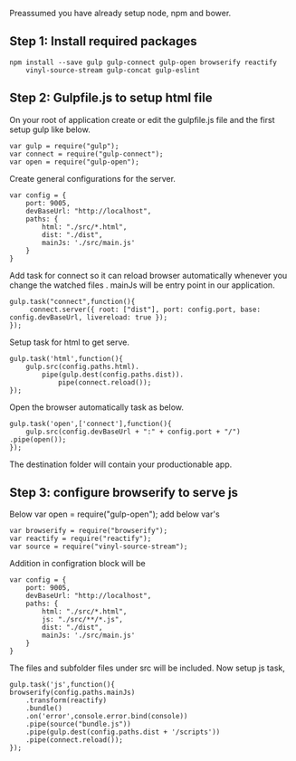 Preassumed you have already setup node, npm and bower.
## Step 1:  Install required packages 
```
npm install --save gulp gulp-connect gulp-open browserify reactify 
    vinyl-source-stream gulp-concat gulp-eslint
```

## Step 2: Gulpfile.js to setup html file

On your root of application create or edit the gulpfile.js file and the first setup gulp like below.

```
var gulp = require("gulp");
var connect = require("gulp-connect");
var open = require("gulp-open");
```

Create general configurations for the server.

```
var config = {
    port: 9005,
    devBaseUrl: "http://localhost",
    paths: {
        html: "./src/*.html",
        dist: "./dist",
        mainJs: './src/main.js'
    }
}
```

Add task for connect so it can reload browser automatically whenever you change the watched files . mainJs will be entry point in our application.

```
gulp.task("connect",function(){ 
     connect.server({ root: ["dist"], port: config.port, base: config.devBaseUrl, livereload: true });
});
```

Setup task for html to get serve.

```
gulp.task('html',function(){
    gulp.src(config.paths.html).
        pipe(gulp.dest(config.paths.dist)).
            pipe(connect.reload());
});
```

Open the browser automatically task as below.

```
gulp.task('open',['connect'],function(){
    gulp.src(config.devBaseUrl + ":" + config.port + "/") .pipe(open());
});
```

The destination folder will contain your productionable app.

## Step 3: configure browserify to serve js 

Below var open = require("gulp-open"); add below var's

```
var browserify = require("browserify");
var reactify = require("reactify");    
var source = require("vinyl-source-stream");
```

Addition in configration block will be

```
var config = {
    port: 9005,
    devBaseUrl: "http://localhost",
    paths: {
        html: "./src/*.html",
        js: "./src/**/*.js",
        dist: "./dist",
        mainJs: './src/main.js'
    }
}
```

The files and subfolder files under src will be included. Now setup js task,

```
gulp.task('js',function(){
browserify(config.paths.mainJs)
    .transform(reactify)
    .bundle()
    .on('error',console.error.bind(console))
    .pipe(source("bundle.js"))
    .pipe(gulp.dest(config.paths.dist + '/scripts'))
    .pipe(connect.reload());
});
```
